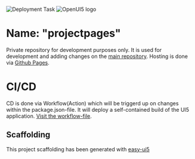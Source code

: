 ![Deployment Task](https://github.com/SAPMarco/github_pages/workflows/build%20and%20publish%20personal%20website/badge.svg)
![OpenUI5 logo](http://openui5.org/images/OpenUI5_new_big_side.png)

# Name: "projectpages"
Private repository for development purposes only. It is used for development and adding changes on the [main repository](https://github.com/SAPMarco/SAPMarco.github.io). Hosting is done via [Github Pages](https://pages.github.com/). 

# CI/CD
CD is done via Workflow(Action) which will be triggerd up on changes within the package.json-file. It will deploy a self-contained build of the UI5 application. [Visit the workflow-file](https://github.com/SAPMarco/github_pages/blob/master/.github/workflows/build-deploy-test.yml).


## Scaffolding
This project scaffolding has been generated with [easy-ui5](https://github.com/SAP)